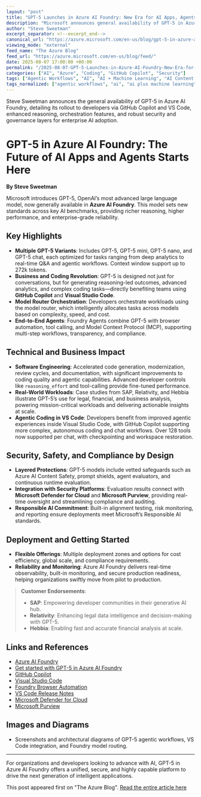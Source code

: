 ```yaml
---
layout: "post"
title: "GPT-5 Launches in Azure AI Foundry: New Era for AI Apps, Agents, and Developers"
description: "Microsoft announces general availability of GPT-5 in Azure AI Foundry, offering its most advanced large language model yet. The news details GPT-5's capabilities, availability across agentic workloads, integrations with GitHub Copilot and Visual Studio Code, and new safety, security, and governance controls. The article also covers real-world business impacts and technical advances in orchestration, coding, and compliance."
author: "Steve Sweetman"
excerpt_separator: <!--excerpt_end-->
canonical_url: "https://azure.microsoft.com/en-us/blog/gpt-5-in-azure-ai-foundry-the-future-of-ai-apps-and-agents-starts-here/"
viewing_mode: "external"
feed_name: "The Azure Blog"
feed_url: "https://azure.microsoft.com/en-us/blog/feed/"
date: 2025-08-07 17:00:00 +00:00
permalink: "/2025-08-07-GPT-5-Launches-in-Azure-AI-Foundry-New-Era-for-AI-Apps-Agents-and-Developers.html"
categories: ["AI", "Azure", "Coding", "GitHub Copilot", "Security"]
tags: ["Agentic Workflows", "AI", "AI + Machine Learning", "AI Content Safety", "API Integration", "Azure", "Azure AI", "Azure AI Foundry", "Code Generation", "Coding", "Compliance", "GitHub Copilot", "GPT 5", "Hebbia", "Large Language Model", "MCP", "Microsoft Defender For Cloud", "Microsoft Purview", "Model Router", "News", "OpenAI", "Reasoning", "Relativity", "SAP", "Security", "SLM", "VS Code", "VS Code Extension"]
tags_normalized: ["agentic workflows", "ai", "ai plus machine learning", "ai content safety", "api integration", "azure", "azure ai", "azure ai foundry", "code generation", "coding", "compliance", "github copilot", "gpt 5", "hebbia", "large language model", "mcp", "microsoft defender for cloud", "microsoft purview", "model router", "news", "openai", "reasoning", "relativity", "sap", "security", "slm", "vs code", "vs code extension"]
---
```


Steve Sweetman announces the general availability of GPT-5 in Azure AI Foundry, detailing its rollout to developers via GitHub Copilot and VS Code, enhanced reasoning, orchestration features, and robust security and governance layers for enterprise AI adoption.<!--excerpt_end-->

# GPT-5 in Azure AI Foundry: The Future of AI Apps and Agents Starts Here

**By Steve Sweetman**

Microsoft introduces GPT-5, OpenAI’s most advanced large language model, now generally available in **Azure AI Foundry**. This model sets new standards across key AI benchmarks, providing richer reasoning, higher performance, and enterprise-grade reliability.

## Key Highlights

- **Multiple GPT-5 Variants**: Includes GPT-5, GPT-5 mini, GPT-5 nano, and GPT-5 chat, each optimized for tasks ranging from deep analytics to real-time Q&A and agentic workflows. Context window support up to 272k tokens.
- **Business and Coding Revolution**: GPT-5 is designed not just for conversations, but for generating reasoning-led outcomes, advanced analytics, and complex coding tasks—directly benefiting teams using **GitHub Copilot** and **Visual Studio Code**.
- **Model Router Orchestration**: Developers orchestrate workloads using the model router, which intelligently allocates tasks across models based on complexity, speed, and cost.
- **End-to-End Agents**: Foundry Agents combine GPT-5 with browser automation, tool calling, and Model Context Protocol (MCP), supporting multi-step workflows, transparency, and compliance.

## Technical and Business Impact

- **Software Engineering**: Accelerated code generation, modernization, review cycles, and documentation, with significant improvements to coding quality and agentic capabilities. Advanced developer controls like `reasoning_effort` and tool-calling provide fine-tuned performance.
- **Real-World Workloads**: Case studies from SAP, Relativity, and Hebbia illustrate GPT-5’s use for legal, financial, and business analysis, powering mission-critical workloads and delivering actionable insights at scale.
- **Agentic Coding in VS Code**: Developers benefit from improved agentic experiences inside Visual Studio Code, with GitHub Copilot supporting more complex, autonomous coding and chat workflows. Over 128 tools now supported per chat, with checkpointing and workspace restoration.

## Security, Safety, and Compliance by Design

- **Layered Protections**: GPT-5 models include vetted safeguards such as Azure AI Content Safety, prompt shields, agent evaluators, and continuous runtime evaluation.
- **Integration with Security Platforms**: Evaluation results connect with **Microsoft Defender for Cloud** and **Microsoft Purview**, providing real-time oversight and streamlining compliance and auditing.
- **Responsible AI Commitment**: Built-in alignment testing, risk monitoring, and reporting ensure deployments meet Microsoft’s Responsible AI standards.

## Deployment and Getting Started

- **Flexible Offerings**: Multiple deployment zones and options for cost efficiency, global scale, and compliance requirements.
- **Reliability and Monitoring**: Azure AI Foundry delivers real-time observability, built-in monitoring, and secure production readiness, helping organizations swiftly move from pilot to production.

> **Customer Endorsements**:
> - **SAP**: Empowering developer communities in their generative AI hub.
> - **Relativity**: Enhancing legal data intelligence and decision-making with GPT-5.
> - **Hebbia**: Enabling fast and accurate financial analysis at scale.

## Links and References

- [Azure AI Foundry](https://ai.azure.com/)
- [Get started with GPT-5 in Azure AI Foundry](https://azure.microsoft.com/en-us/products/ai-foundry/)
- [GitHub Copilot](https://github.com/features/copilot)
- [Visual Studio Code](https://code.visualstudio.com/)
- [Foundry Browser Automation](https://aka.ms/Foundry/BrowserAutomation)
- [VS Code Release Notes](https://aka.ms/VSCode/1103/m)
- [Microsoft Defender for Cloud](https://azure.microsoft.com/en-us/services/defender-for-cloud/)
- [Microsoft Purview](https://www.microsoft.com/security/blog/microsoft-purview/)

## Images and Diagrams

- Screenshots and architectural diagrams of GPT-5 agentic workflows, VS Code integration, and Foundry model routing.

---

For organizations and developers looking to advance with AI, GPT-5 in Azure AI Foundry offers a unified, secure, and highly capable platform to drive the next generation of intelligent applications.

This post appeared first on "The Azure Blog". [Read the entire article here](https://azure.microsoft.com/en-us/blog/gpt-5-in-azure-ai-foundry-the-future-of-ai-apps-and-agents-starts-here/)
